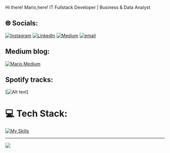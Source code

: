 Hi there! Mario,here!
IT Fullstack Developer | Business & Data Analyst  

## 🌐 Socials:
[![Instagram](https://img.shields.io/badge/Instagram-%23E4405F.svg?logo=Instagram&logoColor=white)](https://instagram.com/mario.pratama7) 
[![LinkedIn](https://img.shields.io/badge/LinkedIn-%230077B5.svg?logo=linkedin&logoColor=white)](https://linkedin.com/in/https://www.linkedin.com/in/mario-pratama7/) 
[![Medium](https://img.shields.io/badge/Medium-12100E?logo=medium&logoColor=white)](https://medium.com/@mario.se7en17) 
[![email](https://img.shields.io/badge/Email-D14836?logo=gmail&logoColor=white)](mailto:mario.se7en17@gmail.com) 

## Medium blog:
[![Mario Medium](https://mediumblog-cards.vercel.app/getMediumBlogs?username=mario.se7en17&type=horizontal)](https://medium.com/@mario.se7en17)

## Spotify tracks:
[![Alt text](https://spotify-recently-played-readme.vercel.app/api?user=21c5ulsi65bcngzw6civ5yfiy)]

# 💻 Tech Stack:
[![My Skills](https://skillicons.dev/icons?i=html,css,bootstrap,tailwind,vue,js,jquery,alpinejs,php,laravel,nodejs,dotnet,py,mysql,postgres,sqlite,mongodb,git,github,docker,nginx,figma,canva,notion&perline=13&theme=light)](https://skillicons.dev)

---
[![](https://visitcount.itsvg.in/api?id=mariose7en&icon=0&color=6)](https://visitcount.itsvg.in)
